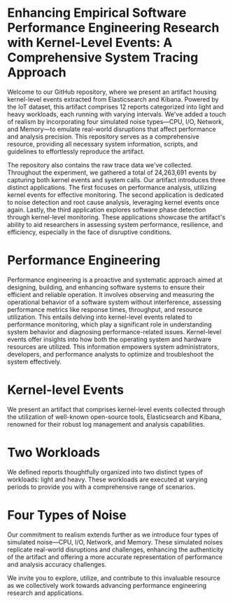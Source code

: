 # Enhancing Empirical Software Performance Engineering Research with Kernel-Level Events: A Comprehensive System Tracing Approach
Welcome to our GitHub repository, where we present an artifact housing kernel-level events extracted from Elasticsearch and Kibana. Powered by the IoT dataset, this artifact comprises 12 reports categorized into light and heavy workloads, each running with varying intervals. We've added a touch of realism by incorporating four simulated noise types—CPU, I/O, Network, and Memory—to emulate real-world disruptions that affect performance and analysis precision. This repository serves as a comprehensive resource, providing all necessary system information, scripts, and guidelines to effortlessly reproduce the artifact.

The repository also contains the raw trace data we've collected. Throughout the experiment, we gathered a total of 24,263,691 events by capturing both kernel events and system calls. Our artifact introduces three distinct applications. The first focuses on performance analysis, utilizing kernel events for effective monitoring. The second application is dedicated to noise detection and root cause analysis, leveraging kernel events once again. Lastly, the third application explores software phase detection through kernel-level monitoring. These applications showcase the artifact's ability to aid researchers in assessing system performance, resilience, and efficiency, especially in the face of disruptive conditions.


# Performance Engineering
Performance engineering is a proactive and systematic approach aimed at designing, building, and enhancing software systems to ensure their efficient and reliable operation. It involves observing and measuring the operational behavior of a software system without interference, assessing performance metrics like response times, throughput, and resource utilization. This entails delving into kernel-level events related to performance monitoring, which play a significant role in understanding system behavior and diagnosing performance-related issues. Kernel-level events offer insights into how both the operating system and hardware resources are utilized. This information empowers system administrators, developers, and performance analysts to optimize and troubleshoot the system effectively.


 

# Kernel-level Events
We present an artifact that comprises kernel-level events collected through the utilization of well-known open-source tools, Elasticsearch and Kibana, renowned for their robust log management and analysis capabilities.

# Two Workloads
We defined reports thoughtfully organized into two distinct types of workloads: light and heavy. These workloads are executed at varying periods to provide you with a comprehensive range of scenarios. 

# Four Types of Noise
Our commitment to realism extends further as we introduce four types of simulated noise—CPU, I/O, Network, and Memory. 
These simulated noises replicate real-world disruptions and challenges, enhancing the authenticity of the artifact and offering a more accurate representation of performance and analysis accuracy challenges.

We invite you to explore, utilize, and contribute to this invaluable resource as we collectively work towards advancing performance engineering research and applications.
